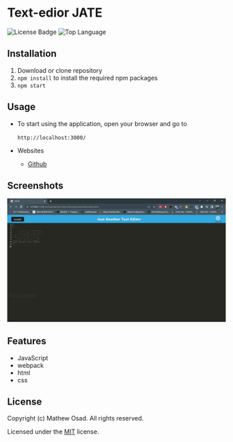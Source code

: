 
# Text-edior JATE

![License Badge](https://img.shields.io/github/license/mathewosad/Note-taker) ![Top Language](https://img.shields.io/github/languages/top/mathewosad/Note-taker)



## Installation

1. Download or clone repository
2. `npm install` to install the required npm packages
3. `npm start`

## Usage

* To start using the application, open your browser and go to
  
  `http://localhost:3000/`


* Websites
  * [Github](https://github.com/mathewosad/Text-Editor)

## Screenshots

![Screenshot](./Assets/Jate.JPG)

## Features

* JavaScript
* webpack
* html
* css

## License

  Copyright (c) Mathew Osad. All rights reserved.
  
  Licensed under the [MIT](LICENSE) license.
